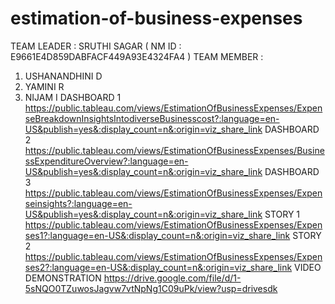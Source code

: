 # estimation-of-business-expenses
TEAM LEADER : SRUTHI SAGAR ( NM ID : E9661E4D859DABFACF449A93E4324FA4 )
TEAM MEMBER : 
1. USHANANDHINI D
2. YAMINI R
3. NIJAM I
DASHBOARD 1 https://public.tableau.com/views/EstimationOfBusinessExpenses/ExpenseBreakdownInsightsIntodiverseBusinesscost?:language=en-US&publish=yes&:display_count=n&:origin=viz_share_link
DASHBOARD 2          https://public.tableau.com/views/EstimationOfBusinessExpenses/BusinessExpenditureOverview?:language=en-US&publish=yes&:display_count=n&:origin=viz_share_link
DASHBOARD 3                      https://public.tableau.com/views/EstimationOfBusinessExpenses/Expenseinsights?:language=en-US&publish=yes&:display_count=n&:origin=viz_share_link
STORY 1                               https://public.tableau.com/views/EstimationOfBusinessExpenses/Expenses1?:language=en-US&:display_count=n&:origin=viz_share_link
STORY 2                                 https://public.tableau.com/views/EstimationOfBusinessExpenses/Expenses2?:language=en-US&:display_count=n&:origin=viz_share_link
VIDEO DEMONSTRATION                                                                   https://drive.google.com/file/d/1-5sNQO0TZuwosJagvw7vtNpNg1C09uPk/view?usp=drivesdk 
